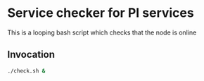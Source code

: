 # Service checker for PI services

This is a looping bash script which checks that the node is online

## Invocation

```bash
./check.sh &
```


